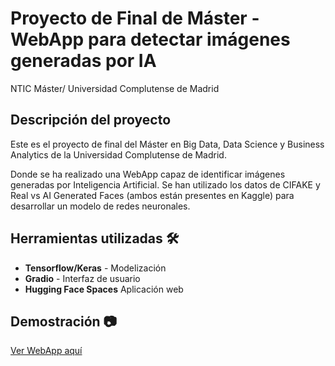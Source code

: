 # Proyecto de Final de Máster - WebApp para detectar imágenes generadas por IA
 NTIC Máster/ Universidad Complutense de Madrid


## Descripción del proyecto 
Este es el proyecto de final del Máster en Big Data, Data Science y Business Analytics de la Universidad Complutense de Madrid.

Donde se ha realizado una WebApp capaz de identificar imágenes generadas por Inteligencia Artificial. Se han utilizado los datos de  CIFAKE y Real vs AI Generated Faces (ambos están presentes en Kaggle) para desarrollar un modelo de redes neuronales. 

## Herramientas utilizadas 🛠️
- **Tensorflow/Keras** - Modelización
- **Gradio** - Interfaz de usuario
- **Hugging Face Spaces** Aplicación web


## Demostración 📷
[Ver WebApp aquí](https://huggingface.co/spaces/carru8/DetectAI)
